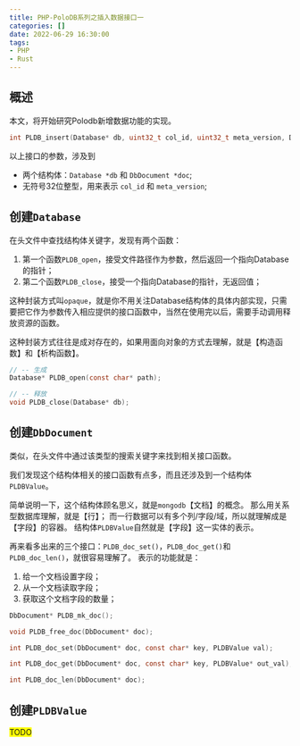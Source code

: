```yaml
---
title: PHP-PoloDB系列之插入数据接口一
categories: []
date: 2022-06-29 16:30:00
tags:
- PHP
- Rust
---
```


## 概述

本文，将开始研究Polodb新增数据功能的实现。

<!-- more -->

```c
int PLDB_insert(Database* db, uint32_t col_id, uint32_t meta_version, DbDocument* doc);
```

以上接口的参数，涉及到
- 两个结构体：`Database *db` 和 `DbDocument *doc`;
- 无符号32位整型，用来表示 `col_id` 和 `meta_version`;

## 创建`Database`

在头文件中查找结构体关键字，发现有两个函数：
1. 第一个函数`PLDB_open`，接受文件路径作为参数，然后返回一个指向Database的指针；
2. 第二个函数`PLDB_close`，接受一个指向Database的指针，无返回值；

这种封装方式叫`opaque`，就是你不用关注Database结构体的具体内部实现，只需要把它作为参数传入相应提供的接口函数中，当然在使用完以后，需要手动调用释放资源的函数。

这种封装方式往往是成对存在的，如果用面向对象的方式去理解，就是【构造函数】和【析构函数】。

```c
// -- 生成
Database* PLDB_open(const char* path);

// -- 释放
void PLDB_close(Database* db);
```


## 创建`DbDocument`

类似，在头文件中通过该类型的搜索关键字来找到相关接口函数。

我们发现这个结构体相关的接口函数有点多，而且还涉及到一个结构体`PLDBValue`。

简单说明一下，这个结构体顾名思义，就是`mongodb`【文档】的概念。
那么用关系型数据库理解，就是【行】； 而一行数据可以有多个列/字段/域，所以就理解成是【字段】的容器。
结构体`PLDBValue`自然就是【字段】这一实体的表示。

再来看多出来的三个接口：`PLDB_doc_set()`，`PLDB_doc_get()`和`PLDB_doc_len()`，就很容易理解了。
表示的功能就是：
1. 给一个文档设置字段；
2. 从一个文档读取字段；
3. 获取这个文档字段的数量；

```c
DbDocument* PLDB_mk_doc();

void PLDB_free_doc(DbDocument* doc);

int PLDB_doc_set(DbDocument* doc, const char* key, PLDBValue val);

int PLDB_doc_get(DbDocument* doc, const char* key, PLDBValue* out_val);

int PLDB_doc_len(DbDocument* doc);
```


## 创建`PLDBValue`

<font style="background-color: yellow;">TODO</font>
